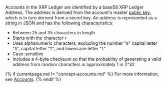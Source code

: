 Accounts in the XRP Ledger are identified by a base58 XRP Ledger Address. The address is derived from the account's master [public key](https://en.wikipedia.org/wiki/Public-key_cryptography), which is in turn derived from a secret key. An address is represented as a string in JSON and has the following characteristics:

* Between 25 and 35 characters in length
* Starts with the character `r`
* Uses alphanumeric characters, excluding the number "`0`" capital letter "`O`", capital letter "`I`", and lowercase letter "`l`"
* Case-sensitive
* Includes a 4-byte checksum so that the probability of generating a valid address from random characters is approximately 1 in 2^32

{% if currentpage.md != "concept-accounts.md" %}
For more information, see [Accounts](concept-accounts.html).
{% endif %}
